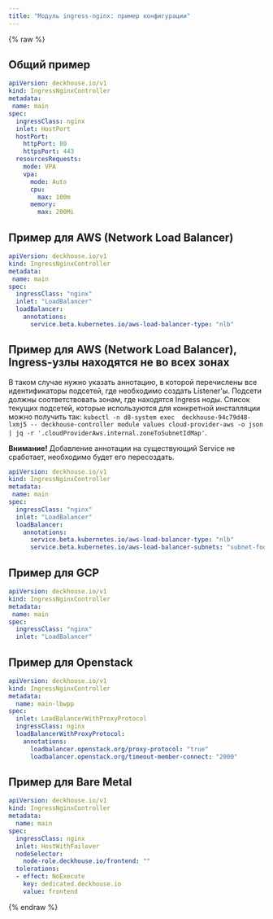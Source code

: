 ```yaml
---
title: "Модуль ingress-nginx: пример конфигурации"
---
```


{% raw %}
## Общий пример
```yaml
apiVersion: deckhouse.io/v1
kind: IngressNginxController
metadata:
 name: main
spec:
  ingressClass: nginx
  inlet: HostPort
  hostPort:
    httpPort: 80
    httpsPort: 443
  resourcesRequests:
    mode: VPA
    vpa:
      mode: Auto
      cpu:
        max: 100m
      memory:
        max: 200Mi
```

## Пример для AWS (Network Load Balancer)
```yaml
apiVersion: deckhouse.io/v1
kind: IngressNginxController
metadata:
 name: main
spec:
  ingressClass: "nginx"
  inlet: "LoadBalancer"
  loadBalancer:
    annotations:
      service.beta.kubernetes.io/aws-load-balancer-type: "nlb"

```
## Пример для AWS (Network Load Balancer), Ingress-узлы находятся не во всех зонах

В таком случае нужно указать аннотацию, в которой перечислены все идентификаторы подсетей, где необходимо создать Listener'ы. Подсети должны соответствовать зонам, где находятся Ingress ноды.
Список текущих подсетей, которые используются для конкретной инсталляции можно получить так: `kubectl -n d8-system exec  deckhouse-94c79d48-lxmj5 -- deckhouse-controller module values cloud-provider-aws -o json | jq -r '.cloudProviderAws.internal.zoneToSubnetIdMap'`.

**Внимание!** Добавление аннотации на существующий Service не сработает, необходимо будет его пересоздать.

```yaml
apiVersion: deckhouse.io/v1
kind: IngressNginxController
metadata:
 name: main
spec:
  ingressClass: "nginx"
  inlet: "LoadBalancer"
  loadBalancer:
    annotations:
      service.beta.kubernetes.io/aws-load-balancer-type: "nlb"
      service.beta.kubernetes.io/aws-load-balancer-subnets: "subnet-foo, subnet-bar"
```

## Пример для GCP
```yaml
apiVersion: deckhouse.io/v1
kind: IngressNginxController
metadata:
 name: main
spec:
  ingressClass: "nginx"
  inlet: "LoadBalancer"
```

## Пример для Openstack
```yaml
apiVersion: deckhouse.io/v1
kind: IngressNginxController
metadata:
  name: main-lbwpp
spec:
  inlet: LoadBalancerWithProxyProtocol
  ingressClass: nginx
  loadBalancerWithProxyProtocol:
    annotations:
      loadbalancer.openstack.org/proxy-protocol: "true"
      loadbalancer.openstack.org/timeout-member-connect: "2000"
```

## Пример для Bare Metal

```yaml
apiVersion: deckhouse.io/v1
kind: IngressNginxController
metadata:
  name: main
spec:
  ingressClass: nginx
  inlet: HostWithFailover
  nodeSelector:
    node-role.deckhouse.io/frontend: ""
  tolerations:
  - effect: NoExecute
    key: dedicated.deckhouse.io
    value: frontend
```
{% endraw %}
